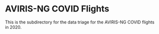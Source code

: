 # AVIRIS-NG COVID Flights
This is the subdirectory for the data triage for the AVIRIS-NG COVID flights in 2020.

